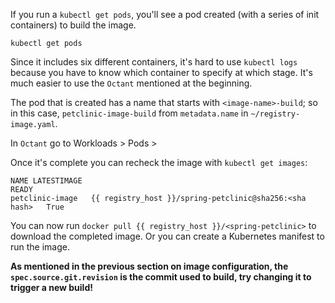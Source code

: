 

If you run a `kubectl get pods`, you'll see a pod created (with a series of init containers) to build the image.
```execute-1
kubectl get pods
```

Since it includes six different containers, it's hard to use `kubectl logs` because you have to know which container to specify at which stage. It's much easier to use the `Octant` mentioned at the beginning. 

The pod that is created has a name that starts with `<image-name>-build`; so in this case, `petclinic-image-build` from `metadata.name` in `~/registry-image.yaml`.

In `Octant` go to Workloads > Pods > 

Once it's complete you can recheck the image with `kubectl get images`:

```
NAME LATESTIMAGE                                                                                                        READY
petclinic-image   {{ registry_host }}/spring-petclinic@sha256:<sha hash>   True
```

You can now run `docker pull {{ registry_host }}/<spring-petclinic>` to download the completed image. Or you can create a Kubernetes manifest to run the image.

**As mentioned in the previous section on image configuration, the `spec.source.git.revision` is the commit used to build, try changing it to trigger a new build!**
